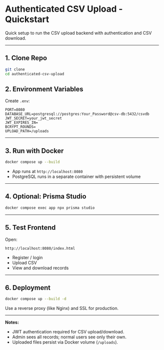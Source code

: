 # Authenticated CSV Upload - Quickstart

Quick setup to run the CSV upload backend with authentication and CSV download.

---

## 1. Clone Repo

```bash
git clone 
cd authenticated-csv-upload
```

## 2. Environment Variables

Create `.env`:

```env
PORT=8080
DATABASE_URL=postgresql://postgres:Your_Password@csv-db:5432/csvdb
JWT_SECRET=your_jwt_secret
JWT_EXPIRES_IN=
BCRYPT_ROUNDS=
UPLOAD_PATH=/uploads
```

---

## 3. Run with Docker

```bash
docker compose up --build
```

* App runs at `http://localhost:8080`
* PostgreSQL runs in a separate container with persistent volume

---

## 4. Optional: Prisma Studio

```bash
docker compose exec app npx prisma studio
```

---

## 5. Test Frontend

Open:

```
http://localhost:8080/index.html
```

* Register / login
* Upload CSV
* View and download records

---

## 6. Deployment

```bash
docker compose up --build -d
```

Use a reverse proxy (like Nginx) and SSL for production.

---

**Notes:**

* JWT authentication required for CSV upload/download.
* Admin sees all records; normal users see only their own.
* Uploaded files persist via Docker volume (`/uploads`).
